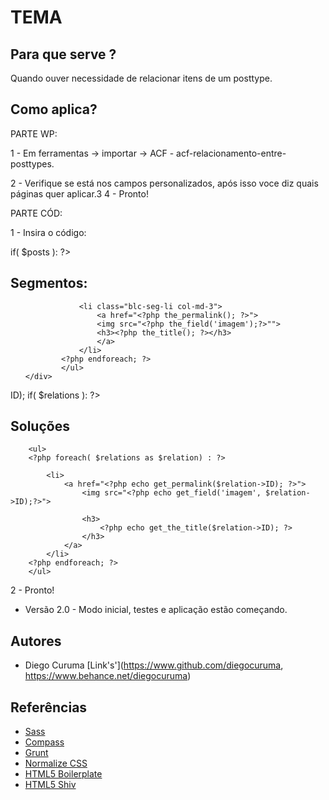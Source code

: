 # TEMA

## Para que serve ?

Quando ouver necessidade de relacionar itens de um posttype.

## Como aplica?

PARTE WP:

1 - Em ferramentas -> importar -> ACF - acf-relacionamento-entre-posttypes.

2 - Verifique se está nos campos personalizados, após isso voce diz quais páginas quer aplicar.3
4 - Pronto!

PARTE CÓD:

1 - Insira o código: 

<div>
<?php 
$posts = get_field('segmento');

if( $posts ): ?>
    <div>
        <h2 class="tit-nivel2">Segmentos:</h2>
            <ul class="box-seg">
            <?php foreach( $posts as $post): ?>

                <li class="blc-seg-li col-md-3">
                    <a href="<?php the_permalink(); ?>">
                    <img src="<?php the_field('imagem');?>"">
                    <h3><?php the_title(); ?></h3>
                    </a>                            
                </li>
            <?php endforeach; ?>
            </ul>
    </div>
<?php endif; ?>
</div>


<div>
<?php 
$relations = get_field('relacione_a_solucao', $post->ID);
if( $relations ): ?>
<div>
    <h2>Soluções</h2>

        <ul>
        <?php foreach( $relations as $relation) : ?>

            <li>
                <a href="<?php echo get_permalink($relation->ID); ?>">
                    <img src="<?php echo get_field('imagem', $relation->ID);?>">

                    <h3>
                        <?php echo get_the_title($relation->ID); ?>
                    </h3>
                </a>                            
            </li>
        <?php endforeach; ?>
        </ul>

</div>
<?php endif; ?>
</div>




2 - Pronto!


* Versão 2.0 - Modo inicial, testes e aplicação estão começando.


## Autores

* Diego Curuma [Link's'](https://www.github.com/diegocuruma, https://www.behance.net/diegocuruma)

## Referências 

* [Sass](http://sass-lang.com/)
* [Compass](http://compass-style.org/)
* [Grunt](http://gruntjs.com/)
* [Normalize CSS](http://necolas.github.io/normalize.css/)
* [HTML5 Boilerplate](http://html5boilerplate.com/)
* [HTML5 Shiv](https://github.com/aFarkas/html5shiv)
